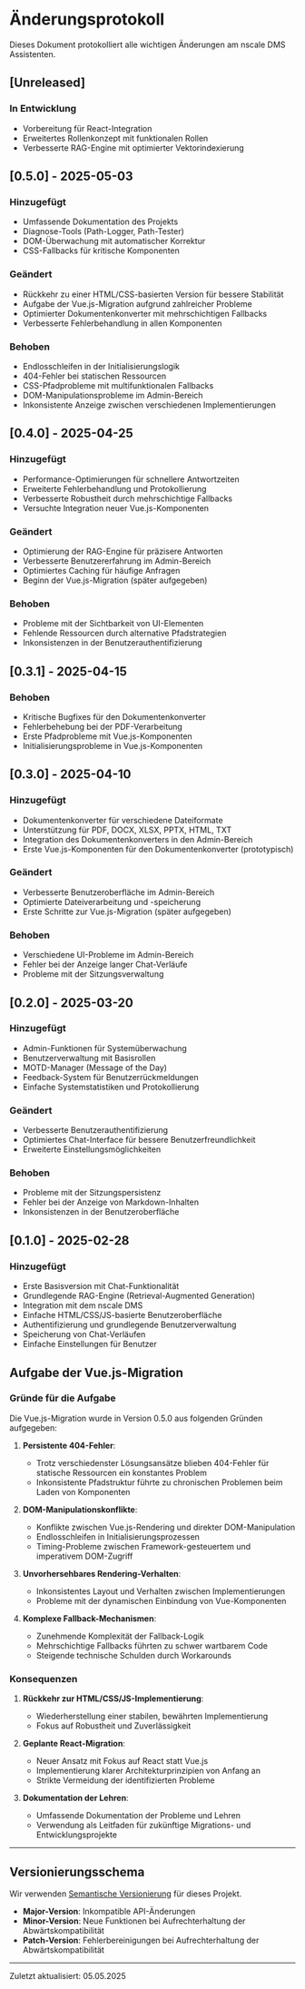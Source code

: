 # Änderungsprotokoll

Dieses Dokument protokolliert alle wichtigen Änderungen am nscale DMS Assistenten.

## [Unreleased]

### In Entwicklung
- Vorbereitung für React-Integration
- Erweitertes Rollenkonzept mit funktionalen Rollen
- Verbesserte RAG-Engine mit optimierter Vektorindexierung

## [0.5.0] - 2025-05-03

### Hinzugefügt
- Umfassende Dokumentation des Projekts
- Diagnose-Tools (Path-Logger, Path-Tester)
- DOM-Überwachung mit automatischer Korrektur
- CSS-Fallbacks für kritische Komponenten

### Geändert
- Rückkehr zu einer HTML/CSS-basierten Version für bessere Stabilität
- Aufgabe der Vue.js-Migration aufgrund zahlreicher Probleme
- Optimierter Dokumentenkonverter mit mehrschichtigen Fallbacks
- Verbesserte Fehlerbehandlung in allen Komponenten

### Behoben
- Endlosschleifen in der Initialisierungslogik
- 404-Fehler bei statischen Ressourcen
- CSS-Pfadprobleme mit multifunktionalen Fallbacks
- DOM-Manipulationsprobleme im Admin-Bereich
- Inkonsistente Anzeige zwischen verschiedenen Implementierungen

## [0.4.0] - 2025-04-25

### Hinzugefügt
- Performance-Optimierungen für schnellere Antwortzeiten
- Erweiterte Fehlerbehandlung und Protokollierung
- Verbesserte Robustheit durch mehrschichtige Fallbacks
- Versuchte Integration neuer Vue.js-Komponenten

### Geändert
- Optimierung der RAG-Engine für präzisere Antworten
- Verbesserte Benutzererfahrung im Admin-Bereich
- Optimiertes Caching für häufige Anfragen
- Beginn der Vue.js-Migration (später aufgegeben)

### Behoben
- Probleme mit der Sichtbarkeit von UI-Elementen
- Fehlende Ressourcen durch alternative Pfadstrategien
- Inkonsistenzen in der Benutzerauthentifizierung

## [0.3.1] - 2025-04-15

### Behoben
- Kritische Bugfixes für den Dokumentenkonverter
- Fehlerbehebung bei der PDF-Verarbeitung
- Erste Pfadprobleme mit Vue.js-Komponenten
- Initialisierungsprobleme in Vue.js-Komponenten

## [0.3.0] - 2025-04-10

### Hinzugefügt
- Dokumentenkonverter für verschiedene Dateiformate
- Unterstützung für PDF, DOCX, XLSX, PPTX, HTML, TXT
- Integration des Dokumentenkonverters in den Admin-Bereich
- Erste Vue.js-Komponenten für den Dokumentenkonverter (prototypisch)

### Geändert
- Verbesserte Benutzeroberfläche im Admin-Bereich
- Optimierte Dateiverarbeitung und -speicherung
- Erste Schritte zur Vue.js-Migration (später aufgegeben)

### Behoben
- Verschiedene UI-Probleme im Admin-Bereich
- Fehler bei der Anzeige langer Chat-Verläufe
- Probleme mit der Sitzungsverwaltung

## [0.2.0] - 2025-03-20

### Hinzugefügt
- Admin-Funktionen für Systemüberwachung
- Benutzerverwaltung mit Basisrollen
- MOTD-Manager (Message of the Day)
- Feedback-System für Benutzerrückmeldungen
- Einfache Systemstatistiken und Protokollierung

### Geändert
- Verbesserte Benutzerauthentifizierung
- Optimiertes Chat-Interface für bessere Benutzerfreundlichkeit
- Erweiterte Einstellungsmöglichkeiten

### Behoben
- Probleme mit der Sitzungspersistenz
- Fehler bei der Anzeige von Markdown-Inhalten
- Inkonsistenzen in der Benutzeroberfläche

## [0.1.0] - 2025-02-28

### Hinzugefügt
- Erste Basisversion mit Chat-Funktionalität
- Grundlegende RAG-Engine (Retrieval-Augmented Generation)
- Integration mit dem nscale DMS
- Einfache HTML/CSS/JS-basierte Benutzeroberfläche
- Authentifizierung und grundlegende Benutzerverwaltung
- Speicherung von Chat-Verläufen
- Einfache Einstellungen für Benutzer

## Aufgabe der Vue.js-Migration

### Gründe für die Aufgabe

Die Vue.js-Migration wurde in Version 0.5.0 aus folgenden Gründen aufgegeben:

1. **Persistente 404-Fehler**:
   - Trotz verschiedenster Lösungsansätze blieben 404-Fehler für statische Ressourcen ein konstantes Problem
   - Inkonsistente Pfadstruktur führte zu chronischen Problemen beim Laden von Komponenten

2. **DOM-Manipulationskonflikte**:
   - Konflikte zwischen Vue.js-Rendering und direkter DOM-Manipulation
   - Endlosschleifen in Initialisierungsprozessen
   - Timing-Probleme zwischen Framework-gesteuertem und imperativem DOM-Zugriff

3. **Unvorhersehbares Rendering-Verhalten**:
   - Inkonsistentes Layout und Verhalten zwischen Implementierungen
   - Probleme mit der dynamischen Einbindung von Vue-Komponenten

4. **Komplexe Fallback-Mechanismen**:
   - Zunehmende Komplexität der Fallback-Logik
   - Mehrschichtige Fallbacks führten zu schwer wartbarem Code
   - Steigende technische Schulden durch Workarounds

### Konsequenzen

1. **Rückkehr zur HTML/CSS/JS-Implementierung**:
   - Wiederherstellung einer stabilen, bewährten Implementierung
   - Fokus auf Robustheit und Zuverlässigkeit

2. **Geplante React-Migration**:
   - Neuer Ansatz mit Fokus auf React statt Vue.js
   - Implementierung klarer Architekturprinzipien von Anfang an
   - Strikte Vermeidung der identifizierten Probleme

3. **Dokumentation der Lehren**:
   - Umfassende Dokumentation der Probleme und Lehren
   - Verwendung als Leitfaden für zukünftige Migrations- und Entwicklungsprojekte

---

## Versionierungsschema

Wir verwenden [Semantische Versionierung](https://semver.org/lang/de/) für dieses Projekt.

- **Major-Version**: Inkompatible API-Änderungen
- **Minor-Version**: Neue Funktionen bei Aufrechterhaltung der Abwärtskompatibilität
- **Patch-Version**: Fehlerbereinigungen bei Aufrechterhaltung der Abwärtskompatibilität

---

Zuletzt aktualisiert: 05.05.2025